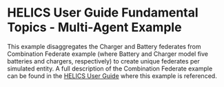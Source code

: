 # HELICS User Guide Fundamental Topics - Multi-Agent Example

This example disaggregates the Charger and Battery federates from Combination Federate example (where Battery and Charger model five batteries and chargers, respectively) to create unique federates per simulated entity. A full description of the Combination Federate example can be found in the [HELICS User Guide](https://docs.helics.org/en/latest/user-guide/examples/fundamental_examples/fundamental_combo.html) where this example is referenced.